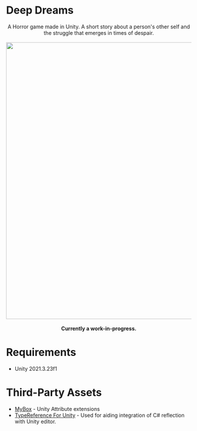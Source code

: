 # Deep Dreams
<p align="center">
  A Horror game made in Unity. A short story about a person's other self and the struggle that emerges in times of despair.
  <br/>
  <br/>
  <img src="https://user-images.githubusercontent.com/48212096/227379031-3bf63f1b-a2f5-4a99-8763-d07aced6adc4.png" width="750" height="750">
  <br/>
  <br/>
  <b>Currently a work-in-progress.</b>
</p>

# Requirements
- Unity 2021.3.23f1

# Third-Party Assets
- [MyBox](https://github.com/Deadcows/MyBox) - Unity Attribute extensions
- [TypeReference For Unity](https://github.com/SolidAlloy/ClassTypeReference-for-Unity) - Used for aiding integration of C# reflection with Unity editor.
